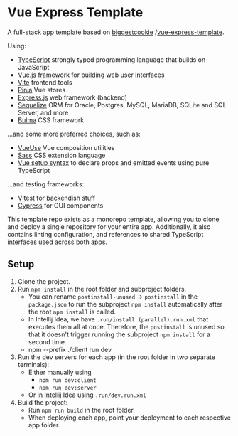 # Vue Express Template

A full-stack app template based on [biggestcookie](https://github.com/biggestcookie/vue-express-template)
/[vue-express-template](https://github.com/biggestcookie/vue-express-template).

Using:

- [TypeScript](https://www.typescriptlang.org/) strongly typed programming language that builds on JavaScript
- [Vue.js](https://vuejs.org/) framework for building web user interfaces
- [Vite](https://vitejs.dev/) frontend tools
- [Pinia](https://pinia.vuejs.org/) Vue stores
- [Express.js](https://expressjs.com/) web framework (backend)
- [Sequelize](https://sequelize.org/v6/) ORM for Oracle, Postgres, MySQL, MariaDB, SQLite and SQL Server, and more
- [Bulma](https://bulma.io/) CSS framework

...and some more preferred choices, such as:

- [VueUse](https://vueuse.org/) Vue composition utilities
- [Sass](https://sass-lang.com/) CSS extension language
- [Vue setup syntax](https://vuejs.org/api/sfc-script-setup.html)
  to declare props and emitted events using pure TypeScript

...and testing frameworks:

- [Vitest](https://vitest.dev/) for backendish stuff
- [Cypress](https://www.cypress.io/) for GUI components

This template repo exists as a monorepo template,
allowing you to clone and deploy a single repository for your entire app.
Additionally, it also contains linting configuration,
and references to shared TypeScript interfaces used across both apps.

## Setup

1. Clone the project.
2. Run `npm install` in the root folder and subproject folders.
   - You can rename `postinstall-unused` -> `postinstall` in the `package.json`
     to run the subproject `npm install` automatically after the root `npm install` is called.
   - In Intellij Idea, we have `.run/install (parallel).run.xml` that executes them all at once.
     Therefore, the `postinstall` is unused
     so that it doesn't trigger running the subproject `npm install` for a second time.
   - npm --prefix ./client run dev
3. Run the dev servers for each app (in the root folder in two separate terminals):
   - Either manually using
     - `npm run dev:client`
     - `npm run dev:server`
   - Or in Intellij Idea using `.run/dev.run.xml`
4. Build the project:
   - Run `npm run build` in the root folder.
   - When deploying each app, point your deployment to each respective app folder.
